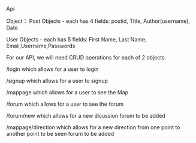 Api

Object：
Post Objects - each has 4 fields: postid, Title, Author(username), Date

User Objects - each has 5 fields: First Name, Last Name, Email,Username,Passwords


For our API, we will need CRUD operations for each of 2 objects. 

/login which allows for a user to login

/signup which allows for a user to signup

/mappage which allows for a user to see the Map

/forum which allows for a user to see the forum

/forum/new which allows for a new dicussion forum to be added

/mappage/direction which allows for a new direction from one point to another point to be seen forum to be added 
